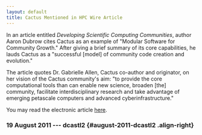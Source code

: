 ```yaml
---
layout: default
title: Cactus Mentioned in HPC Wire Article
---
```

In an article entitled *Developing Scientific Computing Communities*,
author Aaron Dubrow cites Cactus as an example of \"Modular Software for
Community Growth.\" After giving a brief summary of its core
capabilities, he lauds Cactus as a \"successful \[model\] of community
code creation and evolution.\"

The article quotes Dr. Gabrielle Allen, Cactus co-author and originator,
on her vision of the Cactus community\'s aim: \"to provide the core
computational tools than can enable new science, broaden \[the\]
community, facilitate interdisciplinary research and take advantage of
emerging petascale computers and advanced cyberinfrastructure.\"

You may read the electronic article
[here](http://www.hpcwire.com/hpcwire/2011-08-19/developing_scientific_computing_communities.html).

### 19 August 2011 --- dcastl2 {#august-2011-dcastl2 .align-right}
